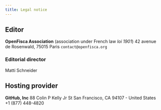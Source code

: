```yaml
---
title: Legal notice
---
```


## Editor

**OpenFisca Association** (association under French law _loi 1901_)
42 avenue de Rosenwald, 75015 Paris
`contact@openfisca.org`

### Editorial director

Matti Schneider

## Hosting provider

**GitHub, Inc**
88 Colin P Kelly Jr St
San Francisco, CA 94107 - United States
+1 (877) 448-4820
